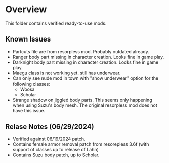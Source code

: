 # Overview

This folder contains verified ready-to-use mods.

## Known Issues

- Partcuts file are from resorpless mod. Probably outdated already.
- Ranger body part missing in character creation. Looks fine in game play.
- Darknight body part missing in character creation. Looks fine in game play.
- Maegu class is not working yet. still has underwear.
- Can only see nude mod in town with "show underwear" option for the following classes: 
  - Woosa
  - Scholar
- Strange shadow on jiggled body parts. This seems only happening when using Suzu's body mesh. The original resorpless mod does not have this issue.

## Relase Notes (06/29/2024)

- Verified against 06/19/2024 patch.
- Contains female armor removal patch from resorepless 3.6f (with support of classes up to release of Lahn)
- Contains Suzu body patch, up to Scholar.


